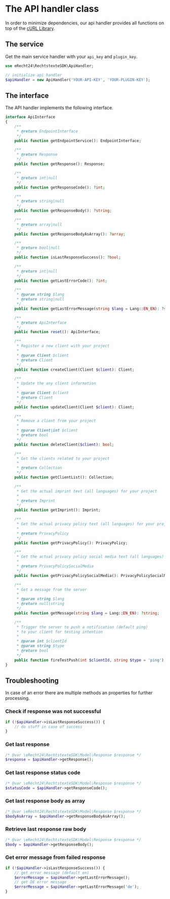 # The API handler class
In order to minimize dependencies, our api handler provides all functions on top of the [cURL Library](https://www.php.net/manual/en/book.curl.php).

## The service
Get the main service handler with your `api_key` and `plugin_key`.
```php
use eRecht24\RechtstexteSDK\ApiHandler;

// initialize api handler
$apiHandler = new ApiHandler('YOUR-API-KEY', 'YOUR-PLUGIN-KEY');
```

## The interface
The API handler implements the following interface.
```php
interface ApiInterface
{
    /**
     * @return EndpointInterface
     */
    public function getEndpointService(): EndpointInterface;

    /**
     * @return Response
     */
    public function getResponse(): Response;

    /**
     * @return int|null
     */
    public function getResponseCode(): ?int;

    /**
     * @return string|null
     */
    public function getResponseBody(): ?string;

    /**
     * @return array|null
     */
    public function getResponseBodyAsArray(): ?array;

    /**
     * @return bool|null
     */
    public function isLastResponseSuccess(): ?bool;

    /**
     * @return int|null
     */
    public function getLastErrorCode(): ?int;

    /**
     * @param string $lang
     * @return string|null
     */
    public function getLastErrorMessage(string $lang = Lang::EN_EN): ?string;

    /**
     * @return ApiInterface
     */
    public function reset(): ApiInterface;

    /**
     * Register a new client with your project
     *
     * @param Client $client
     * @return Client
     */
    public function createClient(Client $client): Client;

    /**
     * Update the any client information
     *
     * @param Client $client
     * @return Client
     */
    public function updateClient(Client $client): Client;

    /**
     * Remove a client from your project
     *
     * @param Client|int $client
     * @return bool
     */
    public function deleteClient($client): bool;

    /**
     * Get the clients related to your project
     *
     * @return Collection
     */
    public function getClientList(): Collection;

    /**
     * Get the actual imprint text (all languages) for your project
     *
     * @return Imprint
     */
    public function getImprint(): Imprint;

    /**
     * Get the actual privacy policy text (all languages) for your project
     *
     * @return PrivacyPolicy
     */
    public function getPrivacyPolicy(): PrivacyPolicy;

    /**
     * Get the actual privacy policy social media text (all languages) for your project
     *
     * @return PrivacyPolicySocialMedia
     */
    public function getPrivacyPolicySocialMedia(): PrivacyPolicySocialMedia;

    /**
     * Get a message from the server
     *
     * @param string $lang
     * @return null|string
     */
    public function getMessage(string $lang = Lang::EN_EN): ?string;

    /**
     * Trigger the server to push a notification (default ping)
     * to your client for testing intention
     *
     * @param int $clientId
     * @param string $type
     * @return bool
     */
    public function fireTestPush(int $clientId, string $type = 'ping'): bool;
}
```

## Troubleshooting
In case of an error there are multiple methods an properties for further processing.

### Check if response was not successful
```php
if (!$apiHandler->isLastResponseSuccess()) {
    // do stuff in case of success
}
```

### Get last response
```php
/* @var \eRecht24\RechtstexteSDK\Model\Response $response */
$response = $apiHandler->getResponse();
```

### Get last response status code
```php
/* @var \eRecht24\RechtstexteSDK\Model\Response $response */
$statusCode = $apiHandler->getResponseCode();
```

### Get last response body as array
```php
/* @var \eRecht24\RechtstexteSDK\Model\Response $response */
$bodyAsArray = $apiHandler->getResponseBodyAsArray();
```

### Retrieve last response raw body
```php
/* @var \eRecht24\RechtstexteSDK\Model\Response $response */
$body = $apiHandler->getResponseBody();
```

### Get error message from failed response
```php
if (!$apiHandler->isLastResponseSuccess()) {
    // get error message (default en)
    $errorMessage = $apiHandler->getLastErrorMessage();
    // get DE error message
    $errorMessage = $apiHandler->getLastErrorMessage('de');
}
```
